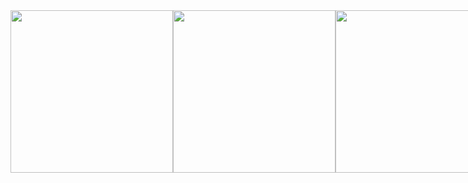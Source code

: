 <html>
  <div style="display:flex;">
 
<img src="https://i.loli.net/2021/08/03/syPKTSz97vb2W1l.jpg" width="260" height="260" style="display: block;"/>
<img src="https://i.loli.net/2020/02/14/EZc5awyF3vJSOR9.jpg" width="260" height="260" style="display: block;"/>
<img src="https://i.loli.net/2019/11/30/auRxklc9f6TLgdE.jpg" width="260" height="260" style="display: block;"/>
<img src="https://i.loli.net/2019/08/09/OvVzMqpF3jmI8lE.jpg" width="260" height="260" style="display: block;"/>

</div>
  </html>
